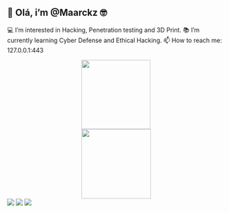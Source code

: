 ## 👋 Olá, i’m @Maarckz 🤓

💻 I’m interested in Hacking, Penetration testing and 3D Print.
📚 I’m currently learning Cyber Defense and Ethical Hacking.
📫 How to reach me: 127.0.0.1:443


<div align="center">
  <img height="160em" src="https://github.com/maarckz/output/github-contribution-grid-snake.svg"/>
</div>


<div align="center">
  <a href="https://github.com/maarckz">
  <img height="161em" src="https://github-readme-stats.vercel.app/api?username=maarckz&show_icons=true&theme=dark&include_all_commits=true&count_private=true"/>

  
 
</div>

  
  <div> 
  <a href="https://instagram.com/maarckz" target="_blank"><img src="https://img.shields.io/badge/-Instagram-%23E4405F?style=for-the-badge&logo=instagram&logoColor=white" target="_blank"></a>    
 <a href="https://discord.gg/" target="_blank"><img src="https://img.shields.io/badge/Discord-7289DA?style=for-the-badge&logo=discord&logoColor=white" target="_blank"></a>     
   <a href="https://www.linkedin.com/in/" target="_blank"><img src="https://img.shields.io/badge/-LinkedIn-%230077B5?style=for-the-badge&logo=linkedin&logoColor=white" target="_blank"></a> 
  </div>

